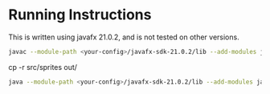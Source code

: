 # Running Instructions

This is written using javafx 21.0.2, and is not tested on other versions.

```bash
javac --module-path <your-config>/javafx-sdk-21.0.2/lib --add-modules javafx.base,javafx.controls,javafx.fxml,javafx.graphics,javafx.media,javafx.swing,javafx.web,javafx.swt -d out src/**/*.java
```

cp -r src/sprites out/
```bash
java --module-path <your-config>/javafx-sdk-21.0.2/lib --add-modules javafx.base,javafx.controls,javafx.fxml,javafx.graphics,javafx.media,javafx.swing,javafx.web,javafx.swt -cp out model.Bloons
```

